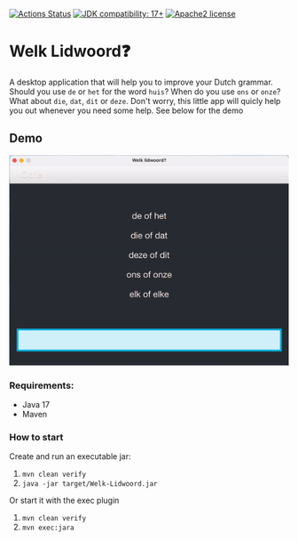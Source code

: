 [![Actions Status](https://github.com/Hakky54/welk-lidwoord/workflows/Build/badge.svg)](https://github.com/Hakky54/welk-lidwoord/actions)
[![JDK compatibility: 17+](https://img.shields.io/badge/JDK_compatibility-17+-blue.svg)](#)
[![Apache2 license](https://img.shields.io/badge/license-Aache2.0-blue.svg)](https://github.com/Hakky54/sslcontext-kickstart/blob/master/LICENSE)

# Welk Lidwoord❓
A desktop application that will help you to improve your Dutch grammar. Should you use `de` or `het` for the word `huis`?
When do you use `ons` or `onze`? What about `die`, `dat`, `dit` or `deze`.
Don't worry, this little app will quicly help you out whenever you need some help. See below for the demo

## Demo
![alt text](https://github.com/Hakky54/welk-lidwoord/blob/master/images/demo.gif?raw=true)

### Requirements:
- Java 17
- Maven

### How to start
Create and run an executable jar:
1. `mvn clean verify`
2. `java -jar target/Welk-Lidwoord.jar`

Or start it with the exec plugin
1. `mvn clean verify`
2. `mvn exec:jara`
